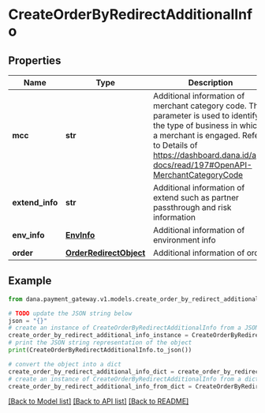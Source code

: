 # CreateOrderByRedirectAdditionalInfo


## Properties

Name | Type | Description | Notes
------------ | ------------- | ------------- | -------------
**mcc** | **str** | Additional information of merchant category code. This parameter is used to identify the type of business in which a merchant is engaged. Refer to Details of https://dashboard.dana.id/api-docs/read/197#OpenAPI-MerchantCategoryCode | 
**extend_info** | **str** | Additional information of extend such as partner passthrough and risk information | [optional] 
**env_info** | [**EnvInfo**](EnvInfo.md) | Additional information of environment info | 
**order** | [**OrderRedirectObject**](OrderRedirectObject.md) | Additional information of order | [optional] 

## Example

```python
from dana.payment_gateway.v1.models.create_order_by_redirect_additional_info import CreateOrderByRedirectAdditionalInfo

# TODO update the JSON string below
json = "{}"
# create an instance of CreateOrderByRedirectAdditionalInfo from a JSON string
create_order_by_redirect_additional_info_instance = CreateOrderByRedirectAdditionalInfo.from_json(json)
# print the JSON string representation of the object
print(CreateOrderByRedirectAdditionalInfo.to_json())

# convert the object into a dict
create_order_by_redirect_additional_info_dict = create_order_by_redirect_additional_info_instance.to_dict()
# create an instance of CreateOrderByRedirectAdditionalInfo from a dict
create_order_by_redirect_additional_info_from_dict = CreateOrderByRedirectAdditionalInfo.from_dict(create_order_by_redirect_additional_info_dict)
```
[[Back to Model list]](../README.md#documentation-for-models) [[Back to API list]](../README.md#documentation-for-api-endpoints) [[Back to README]](../README.md)


